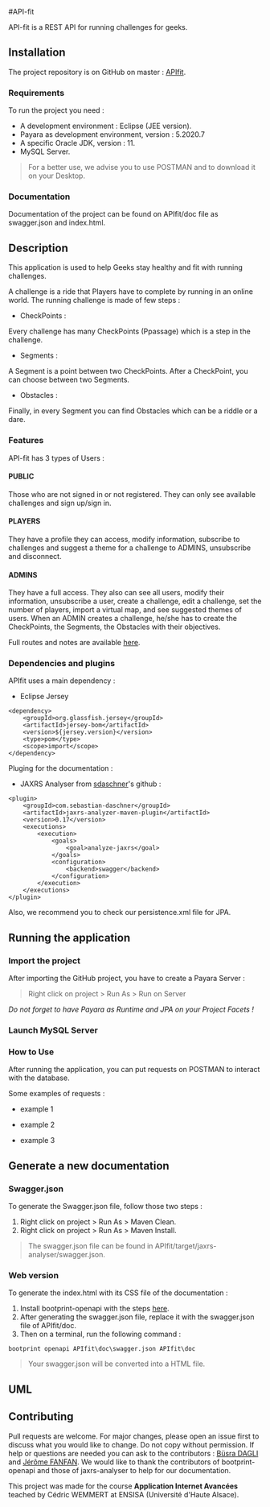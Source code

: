 #API-fit

API-fit is a REST API for running challenges for geeks.

## Installation

The project repository is on GitHub on master : [APIfit](#https://github.com/J3ffx/API-fit/tree/master/APIfit).

### Requirements

To run the project you need :

- A development environment : Eclipse (JEE version).
- Payara as development environment, version : 5.2020.7
- A specific Oracle JDK, version : 11.
- MySQL Server.

> For a better use, we advise you to use POSTMAN and to download it on your Desktop.

### Documentation

Documentation of the project can be found on APIfit/doc file as swagger.json and index.html.

## Description

This application is used to help Geeks stay healthy and fit with running challenges.

A challenge is a ride that Players have to complete by running in an online world.
The running challenge is made of few steps :

- CheckPoints :

Every challenge has many CheckPoints (Ppassage) which is a step in the challenge.

- Segments :

A Segment is a point between two CheckPoints. After a CheckPoint, you can choose between two Segments.

- Obstacles :

Finally, in every Segment you can find Obstacles which can be a riddle or a dare.

### Features

API-fit has 3 types of Users :

#### PUBLIC

Those who are not signed in or not registered. They can only see available challenges and sign up/sign in.

#### PLAYERS

They have a profile they can access, modify information, subscribe to challenges and suggest a theme for a challenge to ADMINS, unsubscribe and disconnect.

#### ADMINS

They have a full access. They also can see all users, modify their information, unsubscribe a user, create a challenge, edit a challenge, set the number of players, import a virtual map, and see suggested themes of users.
When an ADMIN creates a challenge, he/she has to create the CheckPoints, the Segments, the Obstacles with their objectives.

Full routes and notes are available [here](#https://docs.google.com/document/d/1VyX63MnN7kr6DBpVu9fcWI3ou-p1KMbhRigDm-1UQCs/edit).

### Dependencies and plugins

APIfit uses a main dependency :

- Eclipse Jersey
```
<dependency>
    <groupId>org.glassfish.jersey</groupId>
    <artifactId>jersey-bom</artifactId>
    <version>${jersey.version}</version>
    <type>pom</type>
    <scope>import</scope>
</dependency>

```
Pluging for the documentation :

- JAXRS Analyser from [sdaschner](#https://github.com/sdaschner/jaxrs-analyzer)'s github :

```
<plugin>
    <groupId>com.sebastian-daschner</groupId>
    <artifactId>jaxrs-analyzer-maven-plugin</artifactId>
    <version>0.17</version>
    <executions>
        <execution>
            <goals>
                <goal>analyze-jaxrs</goal>
            </goals>
            <configuration>
                <backend>swagger</backend>
            </configuration>
        </execution>
    </executions>
</plugin>
```
Also, we recommend you to check our persistence.xml file for JPA.

## Running the application

### Import the project 

After importing the GitHub project, you have to create a Payara Server :

> Right click on project > Run As > Run on Server

*Do not forget to have Payara as Runtime and JPA on your Project Facets !*

### Launch MySQL Server

### How to Use

After running the application, you can put requests on POSTMAN to interact with the database.

Some examples of requests : 

* example 1

* example 2
* example 3

## Generate a new documentation

### Swagger.json

To generate the Swagger.json file, follow those two steps :

1. Right click on project > Run As > Maven Clean.
2. Right click on project > Run As > Maven Install.

> The swagger.json file can be found in APIfit/target/jaxrs-analyser/swagger.json.

### Web version

To generate the index.html with its CSS file of the documentation :

1. Install bootprint-openapi with the steps [here](#https://github.com/bootprint/bootprint-openapi).
2. After generating the swagger.json file, replace it with the swagger.json file of APIfit/doc.
3. Then on a terminal, run the following command :
```
bootprint openapi APIfit\doc\swagger.json APIfit\doc

```
> Your swagger.json will be converted into a HTML file.

## UML



## Contributing
Pull requests are welcome. For major changes, please open an issue first to discuss what you would like to change.
Do not copy without permission. If help or questions are needed you can ask to the contributors : [Büsra DAGLI](#https://github.com/BusraDagli) and [Jérôme FANFAN](#https://github.com/J3ffx).
We would like to thank the contributors of bootprint-openapi and those of jaxrs-analyser to help for our documentation.


This project was made for the course **Application Internet Avancées** teached by Cédric WEMMERT at ENSISA (Université d'Haute Alsace).
